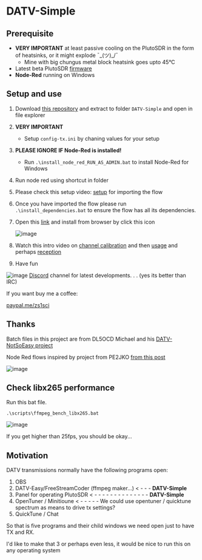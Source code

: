 # DATV-Simple

## Prerequisite 
- **VERY IMPORTANT** at least passive cooling on the PlutoSDR in the form of heatsinks, or it might explode ¯\_(ツ)_/¯
  - Mine with big chungus metal block heatsink goes upto 45°C
- Latest beta PlutoSDR [firmware](https://github.com/F5OEO/pluto-ori-ps/wiki)
- **Node-Red** running on Windows

## Setup and use
1. Download [this repository](https://github.com/Psynosaur/DATV-Simple/archive/refs/heads/main.zip) and extract to folder `DATV-Simple` and open in file explorer

2. **VERY IMPORTANT**
   - Setup `config-tx.ini` by chaning values for your setup 

4. **PLEASE IGNORE IF Node-Red is installed!**
   - Run `.\install_node_red_RUN_AS_ADMIN.bat` to install Node-Red for Windows
   
5. Run node red using shortcut in folder

6. Please check this setup video: [setup](https://www.youtube.com/watch?v=H9hI2qRMb-A) for importing the flow

7. Once you have imported the flow please run `.\install_dependencies.bat` to ensure the flow has all its dependencies.

8. Open this [link](http://127.0.0.1:1880/ui/) and install from browser by click this icon

   ![image](https://github.com/Psynosaur/DATV-Simple/assets/26934113/f5a2950f-0524-47bf-87e0-bdaa8be0e7ef)


10. Watch this intro video on [channel calibration](https://youtu.be/-ZdQOVg26_0) and then [usage](https://www.youtube.com/watch?v=8q4WMCyKtKw) and perhaps [reception](https://youtu.be/lz3GO2zCf_Q)

11. Have fun

![image](https://github.com/Psynosaur/DATV-Simple/assets/26934113/029e09e3-673f-4aff-948c-446625b9d4fe)
[Discord](https://discord.gg/szQKjRZvuZ) channel for latest developments. . . (yes its better than IRC)

If you want buy me a coffee:

  [paypal.me/zs1sci](https://paypal.me/zs1sci?country.x=ZA&locale.x=en_US)

## Thanks 
Batch files in this project are from DL5OCD Michael and his [DATV-NotSoEasy project](https://groups.io/g/plutodvb/message/257)

Node Red flows inspired by project from PE2JKO [from this post](https://www.pg540.org/wiki/index.php/RFE_for_PlutoDVB2)

![image](https://github.com/Psynosaur/DATV-Simple/assets/26934113/7e3df566-6321-43ee-9fdd-a078e82543e4)

## Check libx265 performance 

 Run this bat file.

    .\scripts\ffmpeg_bench_libx265.bat

 ![image](https://github.com/Psynosaur/DATV-Simple/assets/26934113/7b0f2884-7064-4dcd-bbbf-fffbaf93f032)
 
If you get higher than 25fps, you should be okay... 

## Motivation
DATV transmissions normally have the following programs open:
 1. OBS
 2. DATV-Easy/FreeStreamCoder (ffmpeg maker...) < - - - **DATV-Simple**
 3. Panel for operating PlutoSDR  < - - - - - - - - - - - - - - **DATV-Simple**                
 4. OpenTuner / Minitioune < - - - - - We could use opentuner / quicktune spectrum as means to drive tx settings?
 5. QuickTune / Chat

So that is five programs and their child windows we need open just to have TX and RX.

I'd like to make that 3 or perhaps even less, it would be nice to run this on any operating system


